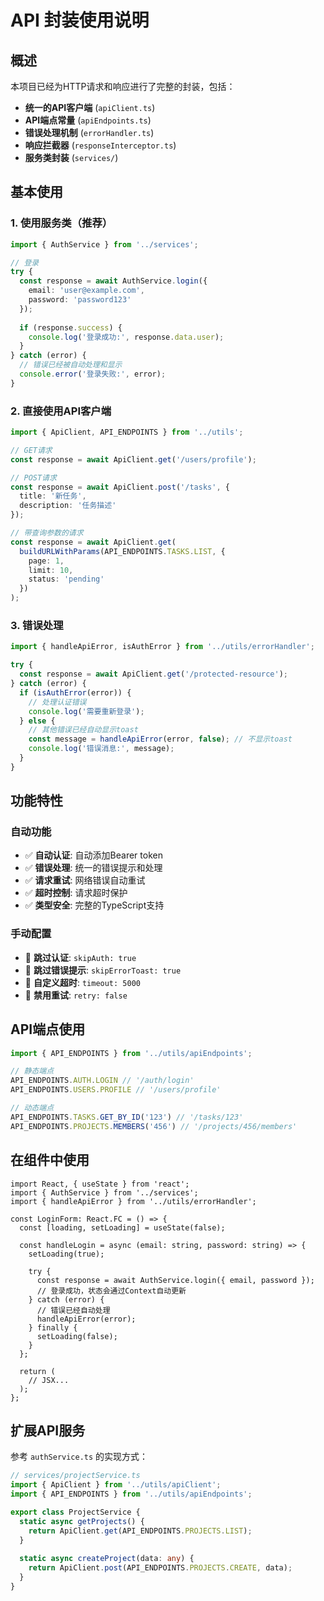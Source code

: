 # API 封装使用说明

## 概述

本项目已经为HTTP请求和响应进行了完整的封装，包括：

- **统一的API客户端** (`apiClient.ts`)
- **API端点常量** (`apiEndpoints.ts`) 
- **错误处理机制** (`errorHandler.ts`)
- **响应拦截器** (`responseInterceptor.ts`)
- **服务类封装** (`services/`)

## 基本使用

### 1. 使用服务类（推荐）

```typescript
import { AuthService } from '../services';

// 登录
try {
  const response = await AuthService.login({
    email: 'user@example.com',
    password: 'password123'
  });
  
  if (response.success) {
    console.log('登录成功:', response.data.user);
  }
} catch (error) {
  // 错误已经被自动处理和显示
  console.error('登录失败:', error);
}
```

### 2. 直接使用API客户端

```typescript
import { ApiClient, API_ENDPOINTS } from '../utils';

// GET请求
const response = await ApiClient.get('/users/profile');

// POST请求
const response = await ApiClient.post('/tasks', {
  title: '新任务',
  description: '任务描述'
});

// 带查询参数的请求
const response = await ApiClient.get(
  buildURLWithParams(API_ENDPOINTS.TASKS.LIST, {
    page: 1,
    limit: 10,
    status: 'pending'
  })
);
```

### 3. 错误处理

```typescript
import { handleApiError, isAuthError } from '../utils/errorHandler';

try {
  const response = await ApiClient.get('/protected-resource');
} catch (error) {
  if (isAuthError(error)) {
    // 处理认证错误
    console.log('需要重新登录');
  } else {
    // 其他错误已经自动显示toast
    const message = handleApiError(error, false); // 不显示toast
    console.log('错误消息:', message);
  }
}
```

## 功能特性

### 自动功能
- ✅ **自动认证**: 自动添加Bearer token
- ✅ **错误处理**: 统一的错误提示和处理
- ✅ **请求重试**: 网络错误自动重试
- ✅ **超时控制**: 请求超时保护
- ✅ **类型安全**: 完整的TypeScript支持

### 手动配置
- 🔧 **跳过认证**: `skipAuth: true`
- 🔧 **跳过错误提示**: `skipErrorToast: true`
- 🔧 **自定义超时**: `timeout: 5000`
- 🔧 **禁用重试**: `retry: false`

## API端点使用

```typescript
import { API_ENDPOINTS } from '../utils/apiEndpoints';

// 静态端点
API_ENDPOINTS.AUTH.LOGIN // '/auth/login'
API_ENDPOINTS.USERS.PROFILE // '/users/profile'

// 动态端点
API_ENDPOINTS.TASKS.GET_BY_ID('123') // '/tasks/123'
API_ENDPOINTS.PROJECTS.MEMBERS('456') // '/projects/456/members'
```

## 在组件中使用

```tsx
import React, { useState } from 'react';
import { AuthService } from '../services';
import { handleApiError } from '../utils/errorHandler';

const LoginForm: React.FC = () => {
  const [loading, setLoading] = useState(false);

  const handleLogin = async (email: string, password: string) => {
    setLoading(true);
    
    try {
      const response = await AuthService.login({ email, password });
      // 登录成功，状态会通过Context自动更新
    } catch (error) {
      // 错误已经自动处理
      handleApiError(error);
    } finally {
      setLoading(false);
    }
  };

  return (
    // JSX...
  );
};
```

## 扩展API服务

参考 `authService.ts` 的实现方式：

```typescript
// services/projectService.ts
import { ApiClient } from '../utils/apiClient';
import { API_ENDPOINTS } from '../utils/apiEndpoints';

export class ProjectService {
  static async getProjects() {
    return ApiClient.get(API_ENDPOINTS.PROJECTS.LIST);
  }
  
  static async createProject(data: any) {
    return ApiClient.post(API_ENDPOINTS.PROJECTS.CREATE, data);
  }
}
```